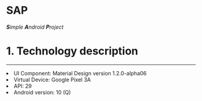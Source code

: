 # SAP
<i><b>S</b>imple <b>A</b>ndroid <b>P</b>roject</i>
<h1>
  1. Technology description
  </h1>
<hr>
<li>UI Component: Material Design version 1.2.0-alpha06 
<br>
<li>Virtual Device: Google Pixel 3A
<br>
<li>API: 29
<br>
<li>Android version: 10 (Q)

